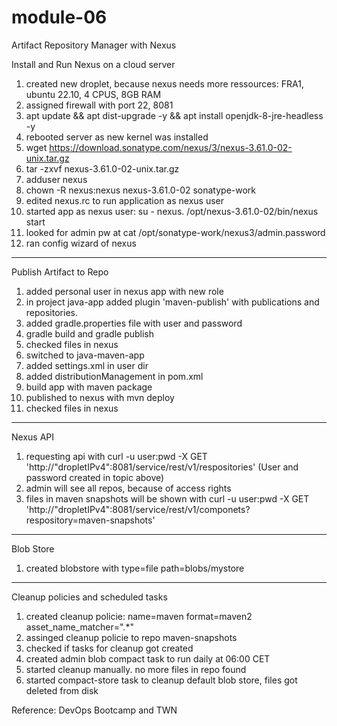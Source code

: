 # module-06
Artifact Repository Manager with Nexus

Install and Run Nexus on a cloud server
1. created new droplet, because nexus needs more ressources: FRA1, ubuntu 22.10, 4 CPUS, 8GB RAM
2. assigned firewall with port 22, 8081
3. apt update && apt dist-upgrade -y && apt install openjdk-8-jre-headless -y
4. rebooted server as new kernel was installed
5. wget https://download.sonatype.com/nexus/3/nexus-3.61.0-02-unix.tar.gz
6. tar -zxvf nexus-3.61.0-02-unix.tar.gz
7. adduser nexus
8. chown -R nexus:nexus nexus-3.61.0-02 sonatype-work
9. edited nexus.rc to run application as nexus user
10. started app as nexus user: su - nexus. /opt/nexus-3.61.0-02/bin/nexus start
11. looked for admin pw at cat /opt/sonatype-work/nexus3/admin.password
12. ran config wizard of nexus
---------------------------------------------
Publish Artifact to Repo
1. added personal user in nexus app with new role
2. in project java-app added plugin 'maven-publish' with publications and repositories.
3. added gradle.properties file with user and password
4. gradle build and gradle publish
5. checked files in nexus
6. switched to java-maven-app
7. added settings.xml in user dir
8. added distributionManagement in pom.xml
9. build app with maven package
10. published to nexus with mvn deploy
11. checked files in nexus
---------------------------------------------
Nexus API
1. requesting api with curl -u user:pwd -X GET 'http://"dropletIPv4":8081/service/rest/v1/respositories' (User and password created in topic above)
2. admin will see all repos, because of access rights
3. files in maven snapshots will be shown with curl -u user:pwd -X GET 'http://"dropletIPv4":8081/service/rest/v1/componets?respository=maven-snapshots'
---------------------------------------------
Blob Store
1. created blobstore with type=file path=blobs/mystore

---------------------------------------------
Cleanup policies and scheduled tasks
1. created cleanup policie: name=maven format=maven2 asset_name_matcher=".*"
2. assinged cleanup policie to repo maven-snapshots
3. checked if tasks for cleanup got created
4. created admin blob compact task to run daily at 06:00 CET
5. started cleanup manually. no more files in repo found
6. started compact-store task to cleanup default blob store, files got deleted from disk




Reference: DevOps Bootcamp and TWN

